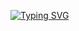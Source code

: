 [![Typing SVG](https://readme-typing-svg.demolab.com?font=Fira+Code&duration=2000&pause=500&random=false&width=550&lines=Web+Application;Interactive+Visualization+of+Data+Structures)](https://git.io/typing-svg)
